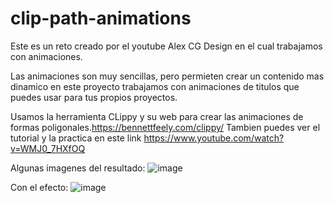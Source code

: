 ﻿# clip-path-animations

Este es un reto creado por el  youtube Alex CG Design en el cual trabajamos con animaciones.

Las animaciones son muy sencillas, pero permieten crear un contenido mas dinamico en este proyecto trabajamos con animaciones de titulos que puedes usar para tus propios proyectos.

Usamos la herramienta CLippy y su web para crear las animaciones de formas poligonales.https://bennettfeely.com/clippy/ 
Tambien puedes ver el tutorial y la practica en este link https://www.youtube.com/watch?v=WMJ0_7HXfOQ

Algunas imagenes del resultado:
![image](https://user-images.githubusercontent.com/28606447/185810514-ba04d5e7-fa8a-4c37-88c8-b2299a70fae4.png)

Con el efecto: ![image](https://user-images.githubusercontent.com/28606447/185810540-f3fb34f4-cf9f-4675-8f76-21d0afb81848.png)

